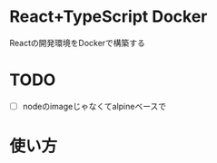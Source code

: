 # React+TypeScript Docker

Reactの開発環境をDockerで構築する

# TODO

- [ ] nodeのimageじゃなくてalpineベースで 

# 使い方




